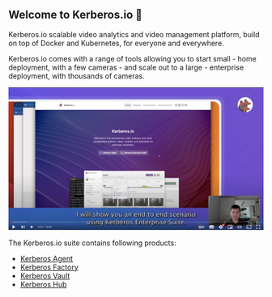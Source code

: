 ## Welcome to Kerberos.io 👋

Kerberos.io scalable video analytics and video management platform, build on top of Docker and Kubernetes, for everyone and everywhere.

Kerberos.io comes with a range of tools allowing you to start small - home deployment, with a few cameras - and scale out to a large - enterprise deployment, with thousands of cameras.

[![Kerberos Enterprise Suite Introduction Youtube](./introduction.png)](https://www.youtube.com/watch?v=JzC8vJ0xZS0)

The Kerberos.io suite contains following products:

- [Kerberos Agent](https://github.com/kerberos-io/agent)
- [Kerberos Factory](https://github.com/kerberos-io/factory)
- [Kerberos Vault](https://github.com/kerberos-io/vault)
- [Kerberos Hub](https://github.com/kerberos-io/hub)

